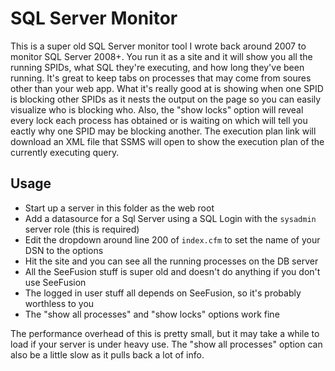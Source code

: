 # SQL Server Monitor

This is a super old SQL Server monitor tool I wrote back around 2007 to monitor SQL Server 2008+.  You run it as a site and it will show you all the running SPIDs, what SQL they're executing, and how long they've been running.  It's great to keep tabs on processes that may come from soures other than your web app.  What it's really good at is showing when one SPID is blocking other SPIDs as it nests the output on the page so you can easily visualize who is blocking who.  Also, the "show locks" option will reveal every lock each process has obtained or is waiting on which will tell you eactly why one SPID may be blocking another.  The execution plan link will download an XML file that SSMS will open to show the execution plan of the currently executing query.

## Usage

* Start up a server in this folder as the web root
* Add a datasource for a Sql Server using a SQL Login with the `sysadmin` server role (this is required)
* Edit the dropdown around line 200 of `index.cfm` to set the name of your DSN to the options
* Hit the site and you can see all the running processes on the DB server
* All the SeeFusion stuff is super old and doesn't do anything if you don't use SeeFusion
* The logged in user stuff all depends on SeeFusion, so it's probably worthless to you
* The "show all processes" and "show locks" options work fine

The performance overhead of this is pretty small, but it may take a while to load if your server is under heavy use. The "show all processes" option can also be a little slow as it pulls back a lot of info. 
